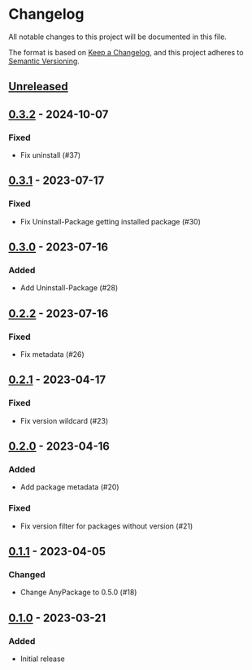# Changelog

All notable changes to this project will be documented in this file.

The format is based on [Keep a Changelog][keep-a-changelog],
and this project adheres to [Semantic Versioning][semver].

[keep-a-changelog]: https://keepachangelog.com/en/1.0.0/
[semver]: https://semver.org/spec/v2.0.0.html

## [Unreleased]

## [0.3.2] - 2024-10-07

### Fixed

- Fix uninstall (#37)

## [0.3.1] - 2023-07-17

### Fixed

- Fix Uninstall-Package getting installed package (#30)

## [0.3.0] - 2023-07-16

### Added

- Add Uninstall-Package (#28)

## [0.2.2] - 2023-07-16

### Fixed

- Fix metadata (#26)

## [0.2.1] - 2023-04-17

### Fixed

- Fix version wildcard (#23)

## [0.2.0] - 2023-04-16

### Added

- Add package metadata (#20)

### Fixed

- Fix version filter for packages without version (#21)

## [0.1.1] - 2023-04-05

### Changed

- Change AnyPackage to 0.5.0 (#18)

## [0.1.0] - 2023-03-21

### Added

- Initial release

[Unreleased]: https://github.com/anypackage/programs/compare/v0.3.2...HEAD
[0.3.2]: https://github.com/anypackage/programs/releases/tag/v0.3.2
[0.3.1]: https://github.com/anypackage/programs/releases/tag/v0.3.1
[0.3.0]: https://github.com/anypackage/programs/releases/tag/v0.3.0
[0.2.2]: https://github.com/anypackage/programs/releases/tag/v0.2.2
[0.2.1]: https://github.com/anypackage/programs/releases/tag/v0.2.1
[0.2.0]: https://github.com/anypackage/programs/releases/tag/v0.2.0
[0.1.1]: https://github.com/anypackage/programs/releases/tag/v0.1.1
[0.1.0]: https://github.com/anypackage/programs/releases/tag/v0.1.0
